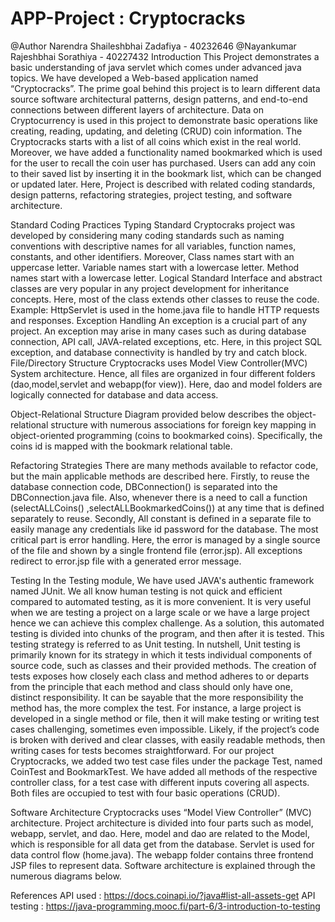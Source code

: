 # APP-Project : Cryptocracks 
@Author Narendra Shaileshbhai Zadafiya - 40232646
@Nayankumar Rajeshbhai Sorathiya - 40227432
Introduction
    This Project demonstrates a basic understanding of java servlet which comes under advanced java topics. We have developed a Web-based application named “Cryptocracks”. The prime goal behind this project is to learn different data source software architectural patterns, design patterns, and end-to-end connections between different layers of architecture.  Data on Cryptocurrency is used in this project to demonstrate basic operations like creating, reading, updating, and deleting (CRUD) coin information.
    The Cryptocracks starts with a list of all coins which exist in the real world. Moreover, we have added a functionality named bookmarked which is used for the user to recall the coin user has purchased. Users can add any coin to their saved list by inserting it in the bookmark list, which can be changed or updated later.  Here, Project is described with related coding standards, design patterns, refactoring strategies, project testing, and software architecture.

Standard Coding Practices
    Typing Standard
        Cryptocraks project was developed by considering many coding standards such as naming conventions with descriptive names for all variables, function names, constants, and other identifiers. Moreover, Class names start with an uppercase letter. Variable names start with a lowercase letter. Method names start with a lowercase letter. 
    Logical Standard
        Interface and abstract classes are very popular in any project development for inheritance concepts. Here, most of the class extends other classes to reuse the code. Example: HttpServlet is used in the home.java file to handle HTTP requests and responses.
    Exception Handling
        An exception is a crucial part of any project. An exception may arise in many cases such as during database connection, API call, JAVA-related exceptions, etc. Here, in this project SQL exception, and database connectivity is handled by try and catch block.
    File/Directory Structure
  	    Cryptocracks uses Model View Controller(MVC) System architecture. Hence, all files are organized in four different folders (dao,model,servlet and webapp(for view)). Here, dao and model folders are logically connected for database and data access.


Object-Relational Structure
    Diagram provided below describes the object-relational structure with numerous associations for foreign key mapping in object-oriented programming (coins to bookmarked coins). Specifically, the coins id is mapped with the bookmark relational table.

Refactoring Strategies
    There are many methods available to refactor code, but the main applicable methods are described here. Firstly, to reuse the database connection code, DBConnection() is separated into the DBConnection.java file. Also, whenever there is a need to call a function (selectALLCoins() ,selectALLBookmarkedCoins()) at any time that is defined separately to reuse. Secondly, All constant is defined in a separate file to easily manage any credentials like id password for the database. 
    The most critical part is error handling. Here, the error is managed by a single source of the file and shown by a single frontend file (error.jsp). All exceptions redirect to error.jsp file with a generated error message.

Testing
    In the Testing module, We have used JAVA's authentic framework named JUnit.
    We all know human testing is not quick and efficient compared to automated testing, as it is more convenient. It is very useful when we are testing a project on a large scale or we have a large project hence we can achieve this complex challenge. As a solution, this automated testing is divided into chunks of the program, and then after it is tested. This testing strategy is referred to as Unit testing. 
    In nutshell, Unit testing is primarily known for its strategy in which it tests individual components of source code, such as classes and their provided methods. The creation of tests exposes how closely each class and method adheres to or departs from the principle that each method and class should only have one, distinct responsibility. It can be sayable that the more responsibility the method has, the more complex the test. For instance, a large project is developed in a single method or file, then it will make testing or writing test cases challenging, sometimes even impossible. Likely, if the project’s code is broken with derived and clear classes, with easily readable methods, then writing cases for tests becomes straightforward.
    For our project Cryptocracks, we added two test case files under the package Test, named CoinTest and BookmarkTest. We have added all methods of the respective controller class, for a test case with different inputs covering all aspects. Both files are occupied to test with four basic operations (CRUD).

Software Architecture
    Cryptocracks uses “Model View Controller” (MVC) architecture. Project architecture is divided into four parts such as model, webapp, servlet, and dao. Here, model and dao are related to the Model, which is responsible for all data get from the database. Servlet is used for data control flow (home.java). The webapp folder contains three frontend JSP files to represent data. Software architecture is explained through the numerous diagrams below.

References
API used : https://docs.coinapi.io/?java#list-all-assets-get
API testing : https://java-programming.mooc.fi/part-6/3-introduction-to-testing






